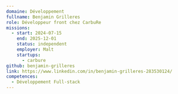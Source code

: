 ```yaml
---
domaine: Développement
fullname: Benjamin Grilleres
role: Développeur front chez CarbuRe
missions:
  - start: 2024-07-15
    end: 2025-12-01
    status: independent
    employer: Malt
    startups:
      - carbure
github: benjamin-grilleres
link: https://www.linkedin.com/in/benjamin-grilleres-283530124/
competences:
  - Développement Full-stack
---
```

